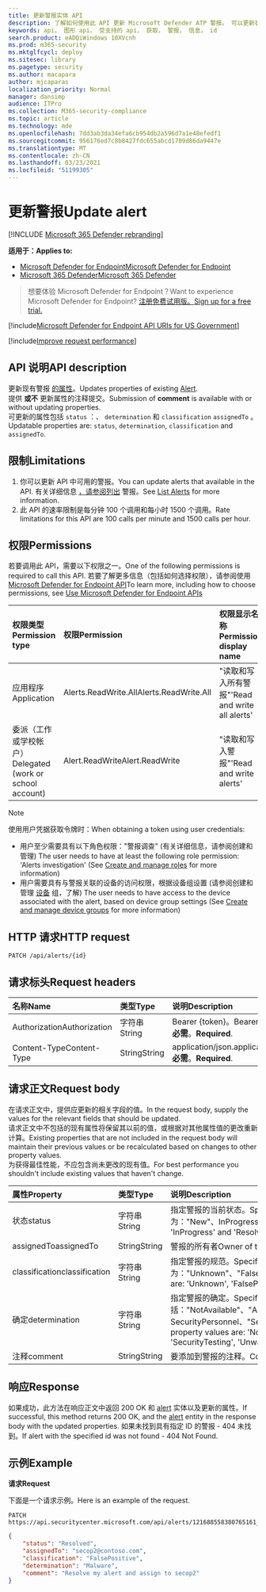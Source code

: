 ```yaml
---
title: 更新警报实体 API
description: 了解如何使用此 API 更新 Microsoft Defender ATP 警报。 可以更新状态、确定、分类和 assignedTo 属性。
keywords: api， 图形 api， 受支持的 api， 获取， 警报， 信息， id
search.product: eADQiWindows 10XVcnh
ms.prod: m365-security
ms.mktglfcycl: deploy
ms.sitesec: library
ms.pagetype: security
ms.author: macapara
author: mjcaparas
localization_priority: Normal
manager: dansimp
audience: ITPro
ms.collection: M365-security-compliance
ms.topic: article
ms.technology: mde
ms.openlocfilehash: 7dd3ab3da34efa6cb954db2a596d7a1e48efedf1
ms.sourcegitcommit: 956176ed7c8b8427fdc655abcd1709d86da9447e
ms.translationtype: MT
ms.contentlocale: zh-CN
ms.lasthandoff: 03/23/2021
ms.locfileid: "51199305"
---
```

# <a name="update-alert"></a><span data-ttu-id="14c7d-105">更新警报</span><span class="sxs-lookup"><span data-stu-id="14c7d-105">Update alert</span></span>

[!INCLUDE [Microsoft 365 Defender rebranding](../../includes/microsoft-defender.md)]

<span data-ttu-id="14c7d-106">**适用于：**</span><span class="sxs-lookup"><span data-stu-id="14c7d-106">**Applies to:**</span></span>
- [<span data-ttu-id="14c7d-107">Microsoft Defender for Endpoint</span><span class="sxs-lookup"><span data-stu-id="14c7d-107">Microsoft Defender for Endpoint</span></span>](https://go.microsoft.com/fwlink/?linkid=2154037)
- [<span data-ttu-id="14c7d-108">Microsoft 365 Defender</span><span class="sxs-lookup"><span data-stu-id="14c7d-108">Microsoft 365 Defender</span></span>](https://go.microsoft.com/fwlink/?linkid=2118804)

> <span data-ttu-id="14c7d-109">想要体验 Microsoft Defender for Endpoint？</span><span class="sxs-lookup"><span data-stu-id="14c7d-109">Want to experience Microsoft Defender for Endpoint?</span></span> [<span data-ttu-id="14c7d-110">注册免费试用版。</span><span class="sxs-lookup"><span data-stu-id="14c7d-110">Sign up for a free trial.</span></span>](https://www.microsoft.com/microsoft-365/windows/microsoft-defender-atp?ocid=docs-wdatp-exposedapis-abovefoldlink) 

[!include[Microsoft Defender for Endpoint API URIs for US Government](../../includes/microsoft-defender-api-usgov.md)]

[!include[Improve request performance](../../includes/improve-request-performance.md)]


## <a name="api-description"></a><span data-ttu-id="14c7d-111">API 说明</span><span class="sxs-lookup"><span data-stu-id="14c7d-111">API description</span></span>
<span data-ttu-id="14c7d-112">更新现有警报 [的属性](alerts.md)。</span><span class="sxs-lookup"><span data-stu-id="14c7d-112">Updates properties of existing [Alert](alerts.md).</span></span>
<br><span data-ttu-id="14c7d-113">提供 **或不** 更新属性的注释提交。</span><span class="sxs-lookup"><span data-stu-id="14c7d-113">Submission of **comment** is available with or without updating properties.</span></span>
<br><span data-ttu-id="14c7d-114">可更新的属性包括 ```status``` ：、 ```determination``` 和 ```classification``` ```assignedTo``` 。</span><span class="sxs-lookup"><span data-stu-id="14c7d-114">Updatable properties are: ```status```, ```determination```, ```classification``` and ```assignedTo```.</span></span>


## <a name="limitations"></a><span data-ttu-id="14c7d-115">限制</span><span class="sxs-lookup"><span data-stu-id="14c7d-115">Limitations</span></span>
1. <span data-ttu-id="14c7d-116">你可以更新 API 中可用的警报。</span><span class="sxs-lookup"><span data-stu-id="14c7d-116">You can update alerts that available in the API.</span></span> <span data-ttu-id="14c7d-117">有关详细信息 [，请参阅列出](get-alerts.md) 警报。</span><span class="sxs-lookup"><span data-stu-id="14c7d-117">See [List Alerts](get-alerts.md) for more information.</span></span>
2. <span data-ttu-id="14c7d-118">此 API 的速率限制是每分钟 100 个调用和每小时 1500 个调用。</span><span class="sxs-lookup"><span data-stu-id="14c7d-118">Rate limitations for this API are 100 calls per minute and 1500 calls per hour.</span></span>


## <a name="permissions"></a><span data-ttu-id="14c7d-119">权限</span><span class="sxs-lookup"><span data-stu-id="14c7d-119">Permissions</span></span>
<span data-ttu-id="14c7d-120">若要调用此 API，需要以下权限之一。</span><span class="sxs-lookup"><span data-stu-id="14c7d-120">One of the following permissions is required to call this API.</span></span> <span data-ttu-id="14c7d-121">若要了解更多信息（包括如何选择权限），请参阅使用 [Microsoft Defender for Endpoint API](apis-intro.md)</span><span class="sxs-lookup"><span data-stu-id="14c7d-121">To learn more, including how to choose permissions, see [Use Microsoft Defender for Endpoint APIs](apis-intro.md)</span></span>

<span data-ttu-id="14c7d-122">权限类型</span><span class="sxs-lookup"><span data-stu-id="14c7d-122">Permission type</span></span> |   <span data-ttu-id="14c7d-123">权限</span><span class="sxs-lookup"><span data-stu-id="14c7d-123">Permission</span></span>  |   <span data-ttu-id="14c7d-124">权限显示名称</span><span class="sxs-lookup"><span data-stu-id="14c7d-124">Permission display name</span></span>
:---|:---|:---
<span data-ttu-id="14c7d-125">应用程序</span><span class="sxs-lookup"><span data-stu-id="14c7d-125">Application</span></span> |   <span data-ttu-id="14c7d-126">Alerts.ReadWrite.All</span><span class="sxs-lookup"><span data-stu-id="14c7d-126">Alerts.ReadWrite.All</span></span> |  <span data-ttu-id="14c7d-127">"读取和写入所有警报"</span><span class="sxs-lookup"><span data-stu-id="14c7d-127">'Read and write all alerts'</span></span>
<span data-ttu-id="14c7d-128">委派（工作或学校帐户）</span><span class="sxs-lookup"><span data-stu-id="14c7d-128">Delegated (work or school account)</span></span> | <span data-ttu-id="14c7d-129">Alert.ReadWrite</span><span class="sxs-lookup"><span data-stu-id="14c7d-129">Alert.ReadWrite</span></span> | <span data-ttu-id="14c7d-130">"读取和写入警报"</span><span class="sxs-lookup"><span data-stu-id="14c7d-130">'Read and write alerts'</span></span>

>[!Note]
> <span data-ttu-id="14c7d-131">使用用户凭据获取令牌时：</span><span class="sxs-lookup"><span data-stu-id="14c7d-131">When obtaining a token using user credentials:</span></span>
>- <span data-ttu-id="14c7d-132">用户至少需要具有以下角色权限："警报调查" (有关详细信息，请参阅创建和管理) [](user-roles.md)</span><span class="sxs-lookup"><span data-stu-id="14c7d-132">The user needs to have at least the following role permission: 'Alerts investigation' (See [Create and manage roles](user-roles.md) for more information)</span></span>
>- <span data-ttu-id="14c7d-133">用户需要具有与警报关联的设备的访问权限，根据设备组设置 (请参阅创建和管理 [设备](machine-groups.md) 组，了解) </span><span class="sxs-lookup"><span data-stu-id="14c7d-133">The user needs to have access to the device associated with the alert, based on device group settings (See [Create and manage device groups](machine-groups.md) for more information)</span></span>

## <a name="http-request"></a><span data-ttu-id="14c7d-134">HTTP 请求</span><span class="sxs-lookup"><span data-stu-id="14c7d-134">HTTP request</span></span>
```
PATCH /api/alerts/{id}
```

## <a name="request-headers"></a><span data-ttu-id="14c7d-135">请求标头</span><span class="sxs-lookup"><span data-stu-id="14c7d-135">Request headers</span></span>

<span data-ttu-id="14c7d-136">名称</span><span class="sxs-lookup"><span data-stu-id="14c7d-136">Name</span></span> | <span data-ttu-id="14c7d-137">类型</span><span class="sxs-lookup"><span data-stu-id="14c7d-137">Type</span></span> | <span data-ttu-id="14c7d-138">说明</span><span class="sxs-lookup"><span data-stu-id="14c7d-138">Description</span></span>
:---|:---|:---
<span data-ttu-id="14c7d-139">Authorization</span><span class="sxs-lookup"><span data-stu-id="14c7d-139">Authorization</span></span> | <span data-ttu-id="14c7d-140">字符串</span><span class="sxs-lookup"><span data-stu-id="14c7d-140">String</span></span> | <span data-ttu-id="14c7d-141">Bearer {token}。</span><span class="sxs-lookup"><span data-stu-id="14c7d-141">Bearer {token}.</span></span> <span data-ttu-id="14c7d-142">**必需**。</span><span class="sxs-lookup"><span data-stu-id="14c7d-142">**Required**.</span></span>
<span data-ttu-id="14c7d-143">Content-Type</span><span class="sxs-lookup"><span data-stu-id="14c7d-143">Content-Type</span></span> | <span data-ttu-id="14c7d-144">String</span><span class="sxs-lookup"><span data-stu-id="14c7d-144">String</span></span> | <span data-ttu-id="14c7d-145">application/json.</span><span class="sxs-lookup"><span data-stu-id="14c7d-145">application/json.</span></span> <span data-ttu-id="14c7d-146">**必需**。</span><span class="sxs-lookup"><span data-stu-id="14c7d-146">**Required**.</span></span>


## <a name="request-body"></a><span data-ttu-id="14c7d-147">请求正文</span><span class="sxs-lookup"><span data-stu-id="14c7d-147">Request body</span></span>
<span data-ttu-id="14c7d-148">在请求正文中，提供应更新的相关字段的值。</span><span class="sxs-lookup"><span data-stu-id="14c7d-148">In the request body, supply the values for the relevant fields that should be updated.</span></span>
<br><span data-ttu-id="14c7d-149">请求正文中不包括的现有属性将保留其以前的值，或根据对其他属性值的更改重新计算。</span><span class="sxs-lookup"><span data-stu-id="14c7d-149">Existing properties that are not included in the request body will maintain their previous values or be recalculated based on changes to other property values.</span></span> 
<br><span data-ttu-id="14c7d-150">为获得最佳性能，不应包含尚未更改的现有值。</span><span class="sxs-lookup"><span data-stu-id="14c7d-150">For best performance you shouldn't include existing values that haven't change.</span></span>

<span data-ttu-id="14c7d-151">属性</span><span class="sxs-lookup"><span data-stu-id="14c7d-151">Property</span></span> | <span data-ttu-id="14c7d-152">类型</span><span class="sxs-lookup"><span data-stu-id="14c7d-152">Type</span></span> | <span data-ttu-id="14c7d-153">说明</span><span class="sxs-lookup"><span data-stu-id="14c7d-153">Description</span></span>
:---|:---|:---
<span data-ttu-id="14c7d-154">状态</span><span class="sxs-lookup"><span data-stu-id="14c7d-154">status</span></span> | <span data-ttu-id="14c7d-155">字符串</span><span class="sxs-lookup"><span data-stu-id="14c7d-155">String</span></span> | <span data-ttu-id="14c7d-156">指定警报的当前状态。</span><span class="sxs-lookup"><span data-stu-id="14c7d-156">Specifies the current status of the alert.</span></span> <span data-ttu-id="14c7d-157">属性值为："New"、InProgress 和"Resolved"。</span><span class="sxs-lookup"><span data-stu-id="14c7d-157">The property values are: 'New', 'InProgress' and 'Resolved'.</span></span>
<span data-ttu-id="14c7d-158">assignedTo</span><span class="sxs-lookup"><span data-stu-id="14c7d-158">assignedTo</span></span> | <span data-ttu-id="14c7d-159">String</span><span class="sxs-lookup"><span data-stu-id="14c7d-159">String</span></span> | <span data-ttu-id="14c7d-160">警报的所有者</span><span class="sxs-lookup"><span data-stu-id="14c7d-160">Owner of the alert</span></span>
<span data-ttu-id="14c7d-161">classification</span><span class="sxs-lookup"><span data-stu-id="14c7d-161">classification</span></span> | <span data-ttu-id="14c7d-162">字符串</span><span class="sxs-lookup"><span data-stu-id="14c7d-162">String</span></span> | <span data-ttu-id="14c7d-163">指定警报的规范。</span><span class="sxs-lookup"><span data-stu-id="14c7d-163">Specifies the specification of the alert.</span></span> <span data-ttu-id="14c7d-164">属性值为："Unknown"、"FalsePositive"和"TruePositive"。</span><span class="sxs-lookup"><span data-stu-id="14c7d-164">The property values are: 'Unknown', 'FalsePositive', 'TruePositive'.</span></span> 
<span data-ttu-id="14c7d-165">确定</span><span class="sxs-lookup"><span data-stu-id="14c7d-165">determination</span></span> | <span data-ttu-id="14c7d-166">字符串</span><span class="sxs-lookup"><span data-stu-id="14c7d-166">String</span></span> | <span data-ttu-id="14c7d-167">指定警报的确定。</span><span class="sxs-lookup"><span data-stu-id="14c7d-167">Specifies the determination of the alert.</span></span> <span data-ttu-id="14c7d-168">属性值包括："NotAvailable"、"Apt"、"Malware"、SecurityPersonnel、"SecurityTesting"、"UnwantedSoftware"和"Other"</span><span class="sxs-lookup"><span data-stu-id="14c7d-168">The property values are: 'NotAvailable', 'Apt', 'Malware', 'SecurityPersonnel', 'SecurityTesting', 'UnwantedSoftware', 'Other'</span></span>
<span data-ttu-id="14c7d-169">注释</span><span class="sxs-lookup"><span data-stu-id="14c7d-169">comment</span></span> | <span data-ttu-id="14c7d-170">String</span><span class="sxs-lookup"><span data-stu-id="14c7d-170">String</span></span> | <span data-ttu-id="14c7d-171">要添加到警报的注释。</span><span class="sxs-lookup"><span data-stu-id="14c7d-171">Comment to be added to the alert.</span></span>

## <a name="response"></a><span data-ttu-id="14c7d-172">响应</span><span class="sxs-lookup"><span data-stu-id="14c7d-172">Response</span></span>
<span data-ttu-id="14c7d-173">如果成功，此方法在响应正文中返回 200 OK 和 [alert](alerts.md) 实体以及更新的属性。</span><span class="sxs-lookup"><span data-stu-id="14c7d-173">If successful, this method returns 200 OK, and the [alert](alerts.md) entity in the response body with the updated properties.</span></span> <span data-ttu-id="14c7d-174">如果未找到具有指定 ID 的警报 - 404 未找到。</span><span class="sxs-lookup"><span data-stu-id="14c7d-174">If alert with the specified id was not found - 404 Not Found.</span></span>


## <a name="example"></a><span data-ttu-id="14c7d-175">示例</span><span class="sxs-lookup"><span data-stu-id="14c7d-175">Example</span></span>

<span data-ttu-id="14c7d-176">**请求**</span><span class="sxs-lookup"><span data-stu-id="14c7d-176">**Request**</span></span>

<span data-ttu-id="14c7d-177">下面是一个请求示例。</span><span class="sxs-lookup"><span data-stu-id="14c7d-177">Here is an example of the request.</span></span>

```http
PATCH https://api.securitycenter.microsoft.com/api/alerts/121688558380765161_2136280442
```

```json
{
    "status": "Resolved",
    "assignedTo": "secop2@contoso.com",
    "classification": "FalsePositive",
    "determination": "Malware",
    "comment": "Resolve my alert and assign to secop2"
}
```

